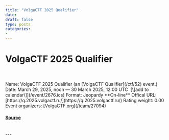 ```yaml
---
title: "VolgaCTF 2025 Qualifier"
date: 
draft: false
type: posts
categories: 
- 
---
```

# VolgaCTF 2025 Qualifier

<br/>

<br/>
Name: VolgaCTF 2025 Qualifier (an [VolgaCTF Qualifier](/ctf/52) event.)  
Date: March 29, 2025, noon — 30 March 2025, 12:00 UTC  [\[add to calendar\]](/event/2676.ics)  
Format: Jeopardy  
**On-line**  
Offical URL: [https://q.2025.volgactf.ru/](https://q.2025.volgactf.ru/)  
Rating weight: 0.00  
Event organizers: [VolgaCTF.org](/team/27094)

#### [Source](https://ctftime.org/event/2676)

<br/>
---
